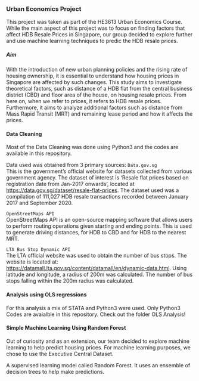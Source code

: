 ### Urban Economics Project

This project was taken as part of the HE3613 Urban Economics Course. While the main aspect of this project was to focus on finding factors that affect HDB Resale Prices in Singapore, our group decided to explore further and use machine learning techniques to predic the HDB resale prices. 

##### Aim
With the introduction of new urban planning policies and the rising rate of housing ownership, it is essential to understand how housing prices in Singapore are affected by such changes. This study aims to investigate theoretical factors, such as distance of a HDB flat from the central business district (CBD) and floor area of the house, on housing resale prices. From here on, when we refer to prices, it refers to HDB resale prices. Furthermore, it aims to analyze additional factors such as distance from Mass Rapid Transit (MRT) and remaining lease period and how it affects the prices. 

#### Data Cleaning 
Most of the Data Cleaning was done using Python3 and the codes are available in this repository. 

Data used was obtained from 3 primary sources:
`Data.gov.sg` <br>
This is the government’s official website for datasets collected from various government agency. The dataset of interest is ‘Resale flat prices based on registration date from Jan-2017 onwards’, located at https://data.gov.sg/dataset/resale-flat-prices. The dataset used was a compilation of 111,027 HDB resale transactions recorded between January 2017 and September 2020.

`OpenStreetMaps API` <br>
OpenStreetMaps API is an open-source mapping software that allows users to perform routing operations given starting and ending points. This is used to generate driving distances, for HDB to CBD and for HDB to the nearest MRT. 

`LTA Bus Stop Dynamic API` <br>
The LTA official website was used to obtain the number of bus stops. The website is located at: https://datamall.lta.gov.sg/content/datamall/en/dynamic-data.html. Using latitude and longitude, a radius of 200m was calculated. The number of bus stops falling within the 200m radius was calculated. 

#### Analysis using OLS regressions 
For this analysis a mix of STATA and Python3 were used. Only Python3 Codes are avaialble in this repository. Check out the folder OLS Analysis!

#### Simple Machine Learning Using Random Forest

Out of curiosity and as an extension, our team decided to explore machine learning to help predict housing prices. For machine learning purposes, we chose to use the Executive Central Dataset. 

A supervised learning model called Random Forest. It uses an ensemble of decision trees  to help make predictions.



